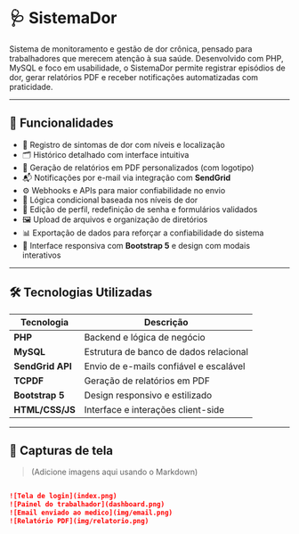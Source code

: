 # 🩺 SistemaDor

Sistema de monitoramento e gestão de dor crônica, pensado para trabalhadores que merecem atenção à sua saúde. Desenvolvido com PHP, MySQL e foco em usabilidade, o SistemaDor permite registrar episódios de dor, gerar relatórios PDF e receber notificações automatizadas com praticidade.

---

## 🚀 Funcionalidades

- 📌 Registro de sintomas de dor com níveis e localização
- 🗂️ Histórico detalhado com interface intuitiva
- 📄 Geração de relatórios em PDF personalizados (com logotipo)
- 📬 Notificações por e-mail via integração com **SendGrid**
- ⚙️ Webhooks e APIs para maior confiabilidade no envio
- 🧠 Lógica condicional baseada nos níveis de dor
- 👤 Edição de perfil, redefinição de senha e formulários validados
- 🖼️ Upload de arquivos e organização de diretórios
- 📊 Exportação de dados para reforçar a confiabilidade do sistema
- 📱 Interface responsiva com **Bootstrap 5** e design com modais interativos

---

## 🛠️ Tecnologias Utilizadas

| Tecnologia      | Descrição                              |
|------------------|------------------------------------------|
| **PHP**         | Backend e lógica de negócio             |
| **MySQL**       | Estrutura de banco de dados relacional |
| **SendGrid API**| Envio de e-mails confiável e escalável |
| **TCPDF**       | Geração de relatórios em PDF           |
| **Bootstrap 5** | Design responsivo e estilizado         |
| **HTML/CSS/JS** | Interface e interações client-side     |

---

## 📸 Capturas de tela

> (Adicione imagens aqui usando o Markdown)
```markdown

![Tela de login](index.png)
![Painel do trabalhador](dashboard.png)
![Email enviado ao medico](img/email.png)
![Relatório PDF](img/relatorio.png)
